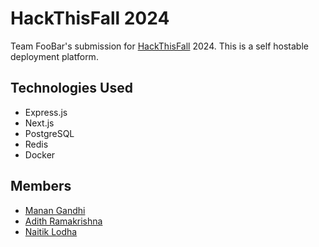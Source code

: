 # HackThisFall 2024

Team FooBar's submission for [HackThisFall](https://hackathon.hackthisfall.tech/virtual/) 2024. This is a self hostable deployment platform.

## Technologies Used

-   Express.js
-   Next.js
-   PostgreSQL
-   Redis
-   Docker

## Members

-   [Manan Gandhi](https://github.com/MananGandhi1810)
-   [Adith Ramakrishna](https://github.com/itsSpirax)
-   [Naitik Lodha](https://github.com/naitiklodha/)
